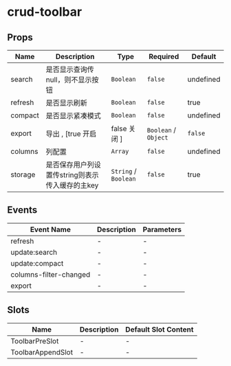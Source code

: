 # crud-toolbar

## Props

<!-- @vuese:crud-toolbar:props:start -->
|Name|Description|Type|Required|Default|
|---|---|---|---|---|
|search|是否显示查询传null，则不显示按钮|`Boolean`|`false`|undefined|
|refresh|是否显示刷新|`Boolean`|`false`|true|
|compact|是否显示紧凑模式|`Boolean`|`false`|undefined|
|export|导出 , [true 开启 | false 关闭 ]|`Boolean` / `Object`|`false`|false|
|columns|列配置|`Array`|`false`|undefined|
|storage|是否保存用户列设置传string则表示传入缓存的主key|`String` / `Boolean`|`false`|true|

<!-- @vuese:crud-toolbar:props:end -->


## Events

<!-- @vuese:crud-toolbar:events:start -->
|Event Name|Description|Parameters|
|---|---|---|
|refresh|-|-|
|update:search|-|-|
|update:compact|-|-|
|columns-filter-changed|-|-|
|export|-|-|

<!-- @vuese:crud-toolbar:events:end -->


## Slots

<!-- @vuese:crud-toolbar:slots:start -->
|Name|Description|Default Slot Content|
|---|---|---|
|ToolbarPreSlot|-|-|
|ToolbarAppendSlot|-|-|

<!-- @vuese:crud-toolbar:slots:end -->


